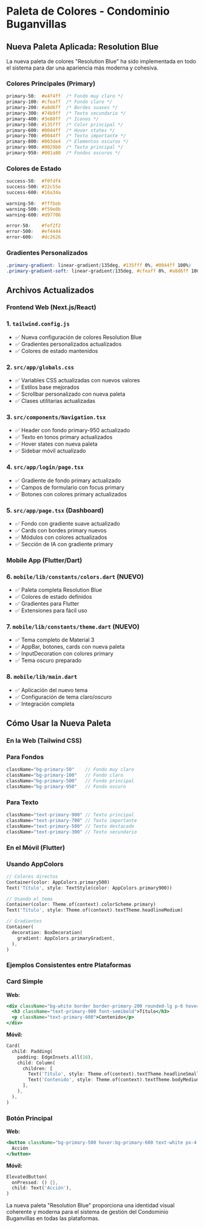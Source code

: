 # Paleta de Colores - Condominio Buganvillas

## Nueva Paleta Aplicada: Resolution Blue

La nueva paleta de colores "Resolution Blue" ha sido implementada en todo el sistema para dar una apariencia más moderna y cohesiva.

### Colores Principales (Primary)
```css
primary-50:  #e4f4ff  /* Fondo muy claro */
primary-100: #cfeaff  /* Fondo claro */
primary-200: #a8d6ff  /* Bordes suaves */
primary-300: #74b9ff  /* Texto secundario */
primary-400: #3e88ff  /* Iconos */
primary-500: #135fff  /* Color principal */
primary-600: #0044ff  /* Hover states */
primary-700: #0044ff  /* Texto importante */
primary-800: #003de4  /* Elementos oscuros */
primary-900: #0029b0  /* Texto principal */
primary-950: #001a80  /* Fondos oscuros */
```

### Colores de Estado
```css
success-50:  #f0fdf4
success-500: #22c55e
success-600: #16a34a

warning-50:  #fffbeb
warning-500: #f59e0b
warning-600: #d97706

error-50:    #fef2f2
error-500:   #ef4444
error-600:   #dc2626
```

### Gradientes Personalizados
```css
.primary-gradient: linear-gradient(135deg, #135fff 0%, #0044ff 100%)
.primary-gradient-soft: linear-gradient(135deg, #cfeaff 0%, #a8d6ff 100%)
```

## Archivos Actualizados

### Frontend Web (Next.js/React)
### 1. `tailwind.config.js`
- ✅ Nueva configuración de colores Resolution Blue
- ✅ Gradientes personalizados actualizados
- ✅ Colores de estado mantenidos

### 2. `src/app/globals.css`
- ✅ Variables CSS actualizadas con nuevos valores
- ✅ Estilos base mejorados
- ✅ Scrollbar personalizado con nueva paleta
- ✅ Clases utilitarias actualizadas

### 3. `src/components/Navigation.tsx`
- ✅ Header con fondo primary-950 actualizado
- ✅ Texto en tonos primary actualizados
- ✅ Hover states con nueva paleta
- ✅ Sidebar móvil actualizado

### 4. `src/app/login/page.tsx`
- ✅ Gradiente de fondo primary actualizado
- ✅ Campos de formulario con focus primary
- ✅ Botones con colores primary actualizados

### 5. `src/app/page.tsx` (Dashboard)
- ✅ Fondo con gradiente suave actualizado
- ✅ Cards con bordes primary nuevos
- ✅ Módulos con colores actualizados
- ✅ Sección de IA con gradiente primary

### Mobile App (Flutter/Dart)
### 6. `mobile/lib/constants/colors.dart` (NUEVO)
- ✅ Paleta completa Resolution Blue
- ✅ Colores de estado definidos
- ✅ Gradientes para Flutter
- ✅ Extensiones para fácil uso

### 7. `mobile/lib/constants/theme.dart` (NUEVO)
- ✅ Tema completo de Material 3
- ✅ AppBar, botones, cards con nueva paleta
- ✅ InputDecoration con colores primary
- ✅ Tema oscuro preparado

### 8. `mobile/lib/main.dart`
- ✅ Aplicación del nuevo tema
- ✅ Configuración de tema claro/oscuro
- ✅ Integración completa

## Cómo Usar la Nueva Paleta

### En la Web (Tailwind CSS)
### Para Fondos
```jsx
className="bg-primary-50"    // Fondo muy claro
className="bg-primary-100"   // Fondo claro
className="bg-primary-500"   // Fondo principal
className="bg-primary-950"   // Fondo oscuro
```

### Para Texto
```jsx
className="text-primary-900" // Texto principal
className="text-primary-700" // Texto importante
className="text-primary-500" // Texto destacado
className="text-primary-300" // Texto secundario
```

### En el Móvil (Flutter)
### Usando AppColors
```dart
// Colores directos
Container(color: AppColors.primary500)
Text('Título', style: TextStyle(color: AppColors.primary900))

// Usando el tema
Container(color: Theme.of(context).colorScheme.primary)
Text('Título', style: Theme.of(context).textTheme.headlineMedium)

// Gradientes
Container(
  decoration: BoxDecoration(
    gradient: AppColors.primaryGradient,
  ),
)
```

### Ejemplos Consistentes entre Plataformas

### Card Simple
**Web:**
```jsx
<div className="bg-white border border-primary-200 rounded-lg p-6 hover:shadow-lg">
  <h3 className="text-primary-900 font-semibold">Título</h3>
  <p className="text-primary-600">Contenido</p>
</div>
```

**Móvil:**
```dart
Card(
  child: Padding(
    padding: EdgeInsets.all(16),
    child: Column(
      children: [
        Text('Título', style: Theme.of(context).textTheme.headlineSmall),
        Text('Contenido', style: Theme.of(context).textTheme.bodyMedium),
      ],
    ),
  ),
)
```

### Botón Principal
**Web:**
```jsx
<button className="bg-primary-500 hover:bg-primary-600 text-white px-4 py-2 rounded-lg">
  Acción
</button>
```

**Móvil:**
```dart
ElevatedButton(
  onPressed: () {},
  child: Text('Acción'),
)
```

La nueva paleta "Resolution Blue" proporciona una identidad visual coherente y moderna para el sistema de gestión del Condominio Buganvillas en todas las plataformas.